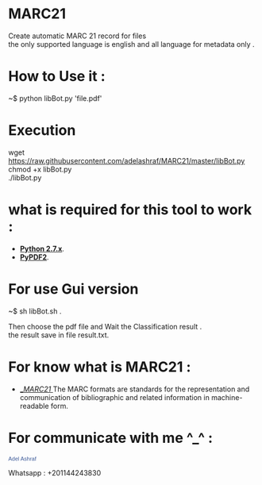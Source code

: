 # MARC21
Create automatic MARC 21 record for files  
the only supported language is english and all language for metadata only .
# How to Use it :
~$ python libBot.py 'file.pdf' 
# Execution
wget https://raw.githubusercontent.com/adelashraf/MARC21/master/libBot.py    
chmod +x libBot.py   
./libBot.py   
# what is required for this tool to work :
* [__Python 2.7.x__](http://python.org/getit/).
* [__PyPDF2__](https://github.com/mstamy2/PyPDF2).

# For use Gui version 
~$ sh libBot.sh .   
   
Then choose the pdf file and Wait the Classification result .  
the result save in file result.txt.   

# For know what is MARC21 :
* [ __MARC21_ ](http://www.loc.gov/marc/)
The MARC formats are standards for the representation and communication of bibliographic and related information in machine-readable form.

# For communicate with me ^_^ :
<a href="https://www.facebook.com/adeltttttt" title="Adel Ashraf" style="font-family: &quot;lucida grande&quot;,tahoma,verdana,arial,sans-serif; font-size: 11px; font-variant: normal; font-style: normal; font-weight: normal; color: #3B5998; text-decoration: none;" target="_TOP">Adel Ashraf</a><br /><a href="https://www.facebook.com/adeltttttt" title="Adel Ashraf" target="_TOP"><img class="img" src="https://badge.facebook.com/badge/100002249472425.1808.149278868.png" style="border: 0px;" alt="" /></a>

Whatsapp : +201144243830
